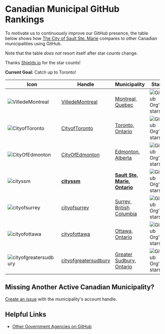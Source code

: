 # Canadian Municipal GitHub Rankings

To motivate us to continuously improve our GitHub presence,
the table below shows how [The City of Sault Ste. Marie](https://saultstemarie.ca)
compares to other Canadian municipalities using GitHub.

Note that the table _does not_ resort itself after star counts change.

Thanks [Shields.io](https://shields.io/) for the star counts!

**Current Goal:**
Catch up to Toronto!

| Icon                                                                         | Handle                                                          | Municipality                                              | Stars                                                                                               |
| ---------------------------------------------------------------------------- | --------------------------------------------------------------- | --------------------------------------------------------- | --------------------------------------------------------------------------------------------------- |
| ![VilledeMontreal](https://github.com/VilledeMontreal.png?size=40)           | [VilledeMontreal](https://github.com/VilledeMontreal)           | [Montreal, Quebec](https://montreal.ca/)                  | ![GitHub Org's stars](https://img.shields.io/github/stars/VilledeMontreal?label=%20&style=for-the-badge)      |
| ![CityofToronto](https://github.com/CityofToronto.png?size=40)               | [CityofToronto](https://github.com/CityofToronto)               | [Toronto, Ontario](https://www.toronto.ca/)               | ![GitHub Org's stars](https://img.shields.io/github/stars/CityofToronto?label=%20&style=for-the-badge)        |
| ![CityOfEdmonton](https://github.com/CityOfEdmonton.png?size=40)             | [CityOfEdmonton](https://github.com/CityOfEdmonton)             | [Edmonton, Alberta](https://edmonton.ca/)                 | ![GitHub Org's stars](https://img.shields.io/github/stars/CityOfEdmonton?label=%20&style=for-the-badge)       |
| ![cityssm](https://github.com/cityssm.png?size=40)                           | **[cityssm](https://github.com/cityssm)**                       | **[Sault Ste. Marie, Ontario](https://saultstemarie.ca)** | ![GitHub Org's stars](https://img.shields.io/github/stars/cityssm?label=%20&style=for-the-badge)              |
| ![cityofsurrey](https://github.com/cityofsurrey.png?size=40)                 | [cityofsurrey](https://github.com/cityofsurrey)                 | [Surrey, British Columbia](https://surrey.ca/)            | ![GitHub Org's stars](https://img.shields.io/github/stars/cityofsurrey?label=%20&style=for-the-badge)         |
| ![cityofottawa](https://github.com/cityofottawa.png?size=40)                 | [cityofottawa](https://github.com/cityofottawa)                 | [Ottawa, Ontario](https://ottawa.ca/)                     | ![GitHub Org's stars](https://img.shields.io/github/stars/cityofottawa?label=%20&style=for-the-badge)         |
| ![cityofgreatersudbury](https://github.com/cityofgreatersudbury.png?size=40) | [cityofgreatersudbury](https://github.com/cityofgreatersudbury) | [Greater Sudbury, Ontario](https://greatersudbury.ca/)    | ![GitHub Org's stars](https://img.shields.io/github/stars/cityofgreatersudbury?label=%20&style=for-the-badge) |

## Missing Another Active Canadian Municipality?

[Create an issue](https://github.com/cityssm/municipal-github-rakings/issues/new)
with the municipality's account handle.

## Helpful Links

- [Other Government Agencies on GitHub](https://government.github.com/community/)
